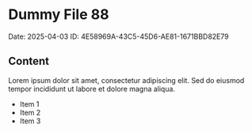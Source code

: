 # Dummy File 88

Date: 2025-04-03
ID: 4E58969A-43C5-45D6-AE81-1671BBD82E79

## Content

Lorem ipsum dolor sit amet, consectetur adipiscing elit.
Sed do eiusmod tempor incididunt ut labore et dolore magna aliqua.

* Item 1
* Item 2
* Item 3
